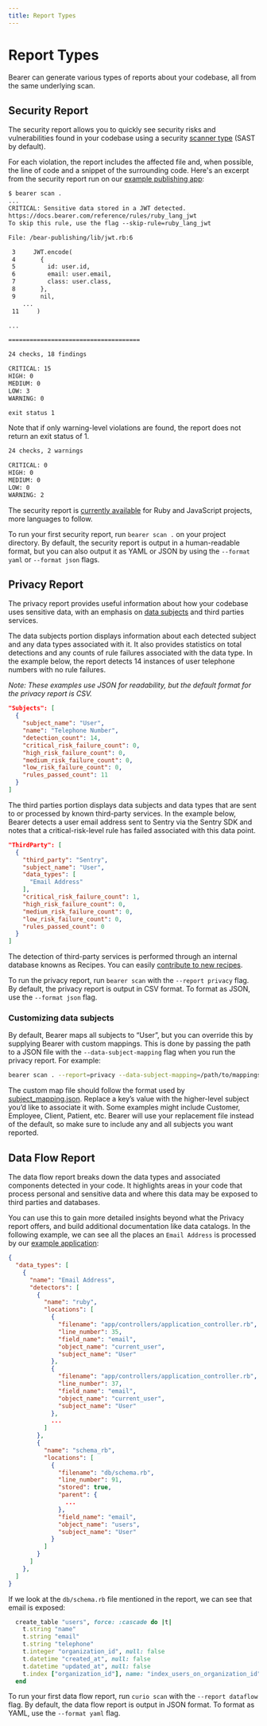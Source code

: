 ```yaml
---
title: Report Types
---
```


# Report Types

Bearer can generate various types of reports about your codebase, all from the same underlying scan.

## Security Report

The security report allows you to quickly see security risks and vulnerabilities found in your codebase using a security [scanner type](/explanations/scanners) (SAST by default). 

For each violation, the report includes the affected file and, when possible, the line of code and a snippet of the surrounding code. Here's an excerpt from the security report run on our [example publishing app](https://github.com/Bearer/bear-publishing):

```txt
$ bearer scan .
...
CRITICAL: Sensitive data stored in a JWT detected.
https://docs.bearer.com/reference/rules/ruby_lang_jwt
To skip this rule, use the flag --skip-rule=ruby_lang_jwt

File: /bear-publishing/lib/jwt.rb:6

 3     JWT.encode(
 4       {
 5         id: user.id,
 6         email: user.email,
 7         class: user.class,
 8       },
 9       nil,
 	...
 11     )

...

=====================================

24 checks, 18 findings

CRITICAL: 15
HIGH: 0
MEDIUM: 0
LOW: 3
WARNING: 0

exit status 1
```

Note that if only warning-level violations are found, the report does not return an exit status of 1.

```txt
24 checks, 2 warnings

CRITICAL: 0
HIGH: 0
MEDIUM: 0
LOW: 0
WARNING: 2

```

The security report is [currently available](/reference/supported-languages/) for Ruby and JavaScript projects, more languages to follow.

To run your first security report, run `bearer scan .` on your project directory. By default, the security report is output in a human-readable format, but you can also output it as YAML or JSON by using the `--format yaml` or `--format json` flags.

## Privacy Report

The privacy report provides useful information about how your codebase uses sensitive data, with an emphasis on [data subjects](https://ico.org.uk/for-organisations/sme-web-hub/key-data-protection-terms-you-need-to-know/#datasubject) and third parties services.

The data subjects portion displays information about each detected subject and any data types associated with it. It also provides statistics on total detections and any counts of rule failures associated with the data type. In the example below, the report detects 14 instances of user telephone numbers with no rule failures.

_Note: These examples use JSON for readability, but the default format for the privacy report is CSV._

```json
"Subjects": [
  {
    "subject_name": "User",
    "name": "Telephone Number",
    "detection_count": 14,
    "critical_risk_failure_count": 0,
    "high_risk_failure_count": 0,
    "medium_risk_failure_count": 0,
    "low_risk_failure_count": 0,
    "rules_passed_count": 11
  }
]
```


The third parties portion displays data subjects and data types that are sent to or processed by known third-party services. In the example below, Bearer detects a user email address sent to Sentry via the Sentry SDK and notes that a critical-risk-level rule has failed associated with this data point.

```json
"ThirdParty": [
  {
    "third_party": "Sentry",
    "subject_name": "User",
    "data_types": [
      "Email Address"
    ],
    "critical_risk_failure_count": 1,
    "high_risk_failure_count": 0,
    "medium_risk_failure_count": 0,
    "low_risk_failure_count": 0,
    "rules_passed_count": 0
  }
]
```

The detection of third-party services is performed through an internal database knowns as Recipes. You can easily [contribute to new recipes](/contributing/recipes/).

To run the privacy report, run `bearer scan` with the `--report privacy` flag. By default, the privacy report is output in CSV format. To format as JSON, use the `--format json` flag.

### Customizing data subjects

By default, Bearer maps all subjects to “User”, but you can override this by supplying Bearer with custom mappings. This is done by passing the path to a JSON file with the `--data-subject-mapping` flag when you run the privacy report. For example:

```bash
bearer scan . --report=privacy --data-subject-mapping=/path/to/mappings.json
```

The custom map file should follow the format used by [subject_mapping.json]({{meta.sourcePath}}/blob/main/pkg/classification/db/subject_mapping.json). Replace a key’s value with the higher-level subject you’d like to associate it with. Some examples might include Customer, Employee, Client, Patient, etc. Bearer will use your replacement file instead of the default, so make sure to include any and all subjects you want reported.

## Data Flow Report

The data flow report breaks down the data types and associated components detected in your code. It highlights areas in your code that process personal and sensitive data and where this data may be exposed to third parties and databases.

You can use this to gain more detailed insights beyond what the Privacy report offers, and build additional documentation like data catalogs. In the following example, we can see all the places an `Email Address` is processed by our [example application](https://github.com/Bearer/bear-publishing):

```json
{
  "data_types": [
    {
      "name": "Email Address",
      "detectors": [
        {
          "name": "ruby",
          "locations": [
            {
              "filename": "app/controllers/application_controller.rb",
              "line_number": 35,
              "field_name": "email",
              "object_name": "current_user",
              "subject_name": "User"
            },
            {
              "filename": "app/controllers/application_controller.rb",
              "line_number": 37,
              "field_name": "email",
              "object_name": "current_user",
              "subject_name": "User"
            },
            ...
          ]
        },
        {
          "name": "schema_rb",
          "locations": [
            {
              "filename": "db/schema.rb",
              "line_number": 91,
              "stored": true,
              "parent": {
                ...
              },
              "field_name": "email",
              "object_name": "users",
              "subject_name": "User"
            }
          ]
        }
      ]
    },
  ]
}
```

If we look at the `db/schema.rb` file mentioned in the report, we can see that email is exposed:
```ruby
  create_table "users", force: :cascade do |t|
    t.string "name"
    t.string "email"
    t.string "telephone"
    t.integer "organization_id", null: false
    t.datetime "created_at", null: false
    t.datetime "updated_at", null: false
    t.index ["organization_id"], name: "index_users_on_organization_id"
  end
```

To run your first data flow report, run `curio scan` with the `--report dataflow` flag. By default, the data flow report is output in JSON format. To format as YAML, use the `--format yaml` flag.